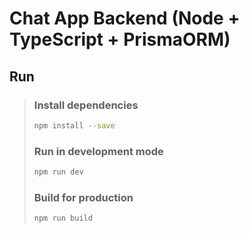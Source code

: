 # Chat App Backend (Node + TypeScript + PrismaORM)

## Run

> ### Install dependencies
>
> ```sh
> npm install --save
> ```
>
> ### Run in development mode
>
> ```sh
> npm run dev
> ```
>
> ### Build for production
>
> ```sh
> npm run build
> ```
